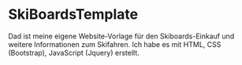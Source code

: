 # SkiBoardsTemplate
Dad ist meine eigene Website-Vorlage für den Skiboards-Einkauf und weitere Informationen zum Skifahren. Ich habe es mit HTML, CSS (Bootstrap), JavaScript (Jquery) erstellt. 


